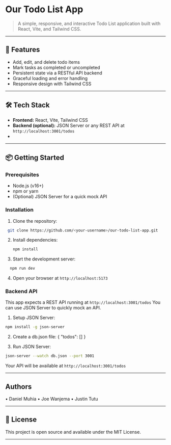 # Our Todo List App

> A simple, responsive, and interactive Todo List application built with React, Vite, and Tailwind CSS.

---

## 🚀 Features

- Add, edit, and delete todo items
- Mark tasks as completed or uncompleted
- Persistent state via a RESTful API backend
- Graceful loading and error handling
- Responsive design with Tailwind CSS

---

## 🛠️ Tech Stack

- **Frontend:** React, Vite, Tailwind CSS
- **Backend (optional):** JSON Server or any REST API at `http://localhost:3001/todos`
- 

---

## 📦 Getting Started

### Prerequisites

- Node.js (v16+)
- npm or yarn
- (Optional) JSON Server for a quick mock API

### Installation

1. Clone the repository:
  ```bash
   git clone https://github.com/<your-username>/our-todo-list-app.git
   ```
2. Install dependencies:
   ```bash
   npm install
   ```
3. Start the development server:
  ```bash
    npm run dev
  ```
4. Open your browser at `http://localhost:5173`

###  Backend API
This app expects a REST API running at `http://localhost:3001/todos`
You can use JSON Server to quickly mock an API.

1. Setup JSON Server:
  ```bash
  npm install -g json-server
  ```
2. Create a db.json file:
{
  "todos": []
}

3. Run JSON Server:
  ```bash
  json-server --watch db.json --port 3001
  ```

Your API will be available at `http://localhost:3001/todos`

---

## Authors
• Daniel Muhia
• Joe Wanjema
• Justin Tutu

--- 

## 📜 License 
This project is open source and available under the MIT License.

---




